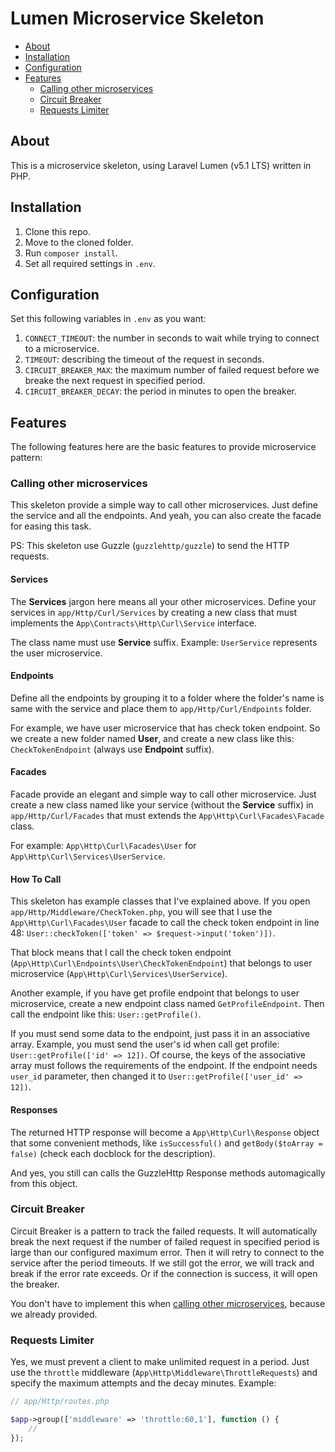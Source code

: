 # Lumen Microservice Skeleton

- [About](#about)
- [Installation](#installation)
- [Configuration](#configuration)
- [Features](#features)
    - [Calling other microservices](#calling-other-microservices)
    - [Circuit Breaker](#circuit-breaker)
    - [Requests Limiter](#requests-limiter)

<a name="about"></a>
## About

This is a microservice skeleton, using Laravel Lumen (v5.1 LTS) written in PHP.

<a name="installation"></a>
## Installation

1. Clone this repo.
2. Move to the cloned folder.
3. Run `composer install`.
4. Set all required settings in `.env`.

<a name="configuration"></a>
## Configuration

Set this following variables in `.env` as you want:

1. `CONNECT_TIMEOUT`: the number in seconds to wait while trying to connect to a microservice.
2. `TIMEOUT`: describing the timeout of the request in seconds.
3. `CIRCUIT_BREAKER_MAX`: the maximum number of failed request before we breake the next request in specified period.
4. `CIRCUIT_BREAKER_DECAY`: the period in minutes to open the breaker.

<a name="features"></a>
## Features

The following features here are the basic features to provide microservice pattern:

<a name="calling-other-microservices"></a>
### Calling other microservices

This skeleton provide a simple way to call other microservices. Just define the service and all the endpoints. And yeah, you can also create the facade for easing this task.

PS: This skeleton use Guzzle (`guzzlehttp/guzzle`) to send the HTTP requests.

#### Services

The **Services** jargon here means all your other microservices. Define your services in `app/Http/Curl/Services` by creating a new class that must implements the `App\Contracts\Http\Curl\Service` interface.

The class name must use **Service** suffix. Example: `UserService` represents the user microservice.

#### Endpoints

Define all the endpoints by grouping it to a folder where the folder's name is same with the service and place them to `app/Http/Curl/Endpoints` folder.

For example, we have user microservice that has check token endpoint. So we create a new folder named **User**, and create a new class like this: `CheckTokenEndpoint` (always use **Endpoint** suffix).

#### Facades

Facade provide an elegant and simple way to call other microservice. Just create a new class named like your service (without the **Service** suffix) in `app/Http/Curl/Facades` that must extends the `App\Http\Curl\Facades\Facade` class.

For example: `App\Http\Curl\Facades\User` for `App\Http\Curl\Services\UserService`.

#### How To Call

This skeleton has example classes that I've explained above. If you open `app/Http/Middleware/CheckToken.php`, you will see that I use the `App\Http\Curl\Facades\User` facade to call the check token endpoint in line 48: `User::checkToken(['token' => $request->input('token')])`.

That block means that I call the check token endpoint (`App\Http\Curl\Endpoints\User\CheckTokenEndpoint`) that belongs to user microservice (`App\Http\Curl\Services\UserService`).

Another example, if you have get profile endpoint that belongs to user microservice, create a new endpoint class named `GetProfileEndpoint`. Then call the endpoint like this: `User::getProfile()`.

If you must send some data to the endpoint, just pass it in an associative array. Example, you must send the user's id when call get profile: `User::getProfile(['id' => 12])`. Of course, the keys of the associative array must follows the requirements of the endpoint. If the endpoint needs `user_id` parameter, then changed it to `User::getProfile(['user_id' => 12])`.

#### Responses

The returned HTTP response will become a `App\Http\Curl\Response` object that some convenient methods, like `isSuccessful()` and `getBody($toArray = false)` (check each docblock for the description).

And yes, you still can calls the GuzzleHttp Response methods automagically from this object.

<a name="circuit-breaker"></a>
### Circuit Breaker

Circuit Breaker is a pattern to track the failed requests. It will automatically break the next request if the number of failed request in specified period is large than our configured maximum error. Then it will retry to connect to the service after the period timeouts. If we still got the error, we will track and break if the error rate exceeds. Or if the connection is success, it will open the breaker.

You don't have to implement this when [calling other microservices](#calling-other-microservices), because we already provided.

<a name="requests-limiter"></a>
### Requests Limiter

Yes, we must prevent a client to make unlimited request in a period. Just use the `throttle` middleware (`App\Http\Middleware\ThrottleRequests`) and specify the maximum attempts and the decay minutes. Example:

```php
// app/Http/routes.php

$app->group(['middleware' => 'throttle:60,1'], function () {
    //
});
```
